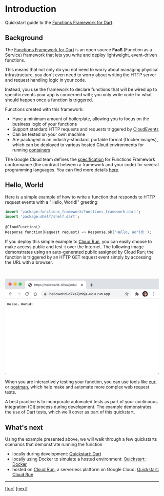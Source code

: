 # Introduction

Quickstart guide to the [Functions Framework for Dart].

## Background

The [Functions Framework for Dart] is an open source **FaaS** (Function as a
Service) framework that lets you write and deploy lightweight, event-driven
functions.

This means that not only do you not need to worry about managing physical
infrastructure, you don't even need to worry about writing the HTTP server and
request handling logic in your code.

Instead, you use the framework to declare functions that will be wired up to
specific events your app is concerned with; you only write code for what should
happen once a function is triggered.

Functions created with this framework:

- Have a minimum amount of boilerplate, allowing you to focus on the business
  logic of your functions
- Support standard HTTP requests and requests triggered by [CloudEvents]
- Can be tested on your own machine
- Are packaged in an industry-standard, portable format (Docker images), which
  can be deployed to various hosted Cloud environments for running [containers]

The Google Cloud team defines the [specification] for Functions Framework
conformance (the contract between a framework and your code) for several
programming languages. You can find more details [here].

## Hello, World

Here is a simple example of how to write a function that responds to HTTP
request events with a "Hello, World!" greeting:

```dart
import 'package:functions_framework/functions_framework.dart';
import 'package:shelf/shelf.dart';

@CloudFunction()
Response function(Request request) => Response.ok('Hello, World!');
```

If you deploy this simple example to [Cloud Run], you can easily choose to make
access public and test it over the Internet. The following image demonstrates
using an auto-generated public assigned by Cloud Run; the function is triggered
by an HTTP GET request event simply by accessing the URL with a browser.

<br>

![img.png](quickstarts/assets/helloworld-browser.png)

When you are interactively testing your function, you can use tools like [curl]
or [postman], which help make and automate more complex web
request tests.

A best practice is to incorporate automated tests as part of your continuous
integration (CI) process during development. The example demonstrates the use of
Dart tests, which we'll cover as part of this quickstart.

## What's next

Using the example presented above, we will walk through a few quickstarts
scenarios that demonstrate running the function

- locally during development: [Quickstart: Dart]
- locally using Docker to simulate a hosted environment: [Quickstart: Docker]
- hosted on [Cloud Run], a serverless platform on Google Cloud:
  [Quickstart: Cloud Run]

---

[[toc]](README.md) [[next]](quickstarts/01-quickstart-dart.md)

<!-- reference links -->

[cloud run]: https://cloud.google.com/run
[containers]: https://www.docker.com/resources/what-container
[cloudevents]: https://cloudevents.io/
[curl]: https://curl.se/docs/manual.html
[functions framework for dart]: https://github.com/GoogleCloudPlatform/functions-framework-dart
[here]: https://github.com/GoogleCloudPlatform/functions-framework
[postman]: https://www.postman.com/product/api-client/
[quickstart: dart]: quickstarts/01-quickstart-dart.md
[quickstart: docker]: quickstarts/02-quickstart-docker.md
[quickstart: cloud run]: quickstarts/03-quickstart-cloudrun.md
[specification]: https://github.com/GoogleCloudPlatform/functions-framework
